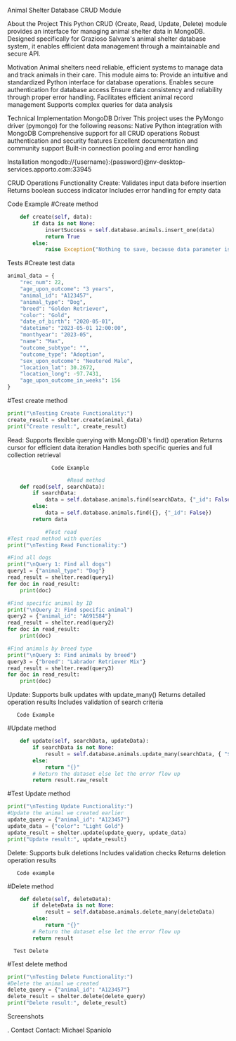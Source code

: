Animal Shelter Database CRUD Module

About the Project 
This Python CRUD (Create, Read, Update, Delete) module provides an  interface for managing animal shelter data in MongoDB. Designed specifically for Grazioso Salvare's animal shelter database system, it enables efficient data management through a maintainable and secure API.

Motivation
Animal shelters need reliable, efficient systems to manage data and track animals in their care. This module aims to:
Provide an intuitive and standardized Python interface for database operations.
Enables secure authentication for database access
Ensure data consistency and reliability through proper error handling.
Facilitates efficient animal record management
Supports complex queries for data analysis

Technical Implementation
MongoDB Driver
This project uses the PyMongo driver (pymongo) for the following reasons:
Native Python integration with MongoDB
Comprehensive support for all CRUD operations
Robust authentication and security features
Excellent documentation and community support
Built-in connection pooling and error handling

Installation
mongodb://{username}:{password}@nv-desktop-services.apporto.com:33945      

CRUD Operations Functionality
Create: 
Validates input data before insertion
Returns boolean success indicator
Includes error handling for empty data

Code Example
#Create method
```python
    def create(self, data):
        if data is not None:
            insertSuccess = self.database.animals.insert_one(data)
            return True
        else:
            raise Exception("Nothing to save, because data parameter is empty")
```
            

Tests
#Create test data
```python
animal_data = {
    "rec_num": 22,
    "age_upon_outcome": "3 years",
    "animal_id": "A123457",
    "animal_type": "Dog",
    "breed": "Golden Retriever",
    "color": "Gold",
    "date_of_birth": "2020-05-01",
    "datetime": "2023-05-01 12:00:00",
    "monthyear": "2023-05",
    "name": "Max",
    "outcome_subtype": "",
    "outcome_type": "Adoption",
    "sex_upon_outcome": "Neutered Male",
    "location_lat": 30.2672,
    "location_long": -97.7431,
    "age_upon_outcome_in_weeks": 156
}
```

#Test create method
```python
print("\nTesting Create Functionality:")
create_result = shelter.create(animal_data)
print("Create result:", create_result)
```


Read: 
Supports flexible querying with MongoDB's find() operation
Returns cursor for efficient data iteration
Handles both specific queries and full collection retrieval

                  Code Example
```python
                   #Read method
    def read(self, searchData):
        if searchData:
            data = self.database.animals.find(searchData, {"_id": False})
        else:
            data = self.database.animals.find({}, {"_id": False})
        return data

            #Test read
#Test read method with queries
print("\nTesting Read Functionality:")

#Find all dogs
print("\nQuery 1: Find all dogs")
query1 = {"animal_type": "Dog"}
read_result = shelter.read(query1)
for doc in read_result:
    print(doc)

#Find specific animal by ID
print("\nQuery 2: Find specific animal")
query2 = {"animal_id": "A691584"}
read_result = shelter.read(query2)
for doc in read_result:
    print(doc)

#Find animals by breed type
print("\nQuery 3: Find animals by breed")
query3 = {"breed": "Labrador Retriever Mix"}
read_result = shelter.read(query3)
for doc in read_result:
    print(doc)
```

Update:
Supports bulk updates with update_many()
Returns detailed operation results
Includes validation of search criteria

       Code Example
#Update method
```python
    def update(self, searchData, updateData):
        if searchData is not None:
            result = self.database.animals.update_many(searchData, { "$set": updateData })
        else:
            return "{}"
        # Return the dataset else let the error flow up
        return result.raw_result
```

#Test Update method
```python
print("\nTesting Update Functionality:")
#Update the animal we created earlier
update_query = {"animal_id": "A123457"}
update_data = {"color": "Light Gold"}
update_result = shelter.update(update_query, update_data)
print("Update result:", update_result)
```

Delete:
Supports bulk deletions
Includes validation checks
Returns deletion operation results
          
       Code example
#Delete method
```python
    def delete(self, deleteData):
        if deleteData is not None:
            result = self.database.animals.delete_many(deleteData)
        else:
            return "{}"
        # Return the dataset else let the error flow up
        return result
```

      Test Delete

#Test delete method
```python
print("\nTesting Delete Functionality:")
#Delete the animal we created
delete_query = {"animal_id": "A123457"}
delete_result = shelter.delete(delete_query)
print("Delete result:", delete_result)
```

Screenshots
 
 



 
 


 
. Contact
Contact: Michael Spaniolo
